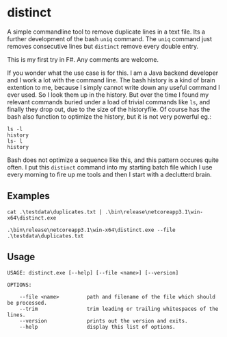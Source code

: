 # distinct
A simple commandline tool to remove duplicate lines in a text file. Its a further development of the bash `uniq` command. 
The `uniq` command just removes consecutive lines but `distinct` remove every double entry.

This is my first try in F#. Any comments are welcome. 

If you wonder what the use case is for this. I am a Java backend developer and I work a lot with the command line. The bash history is a kind of brain extention to me,
because I simply cannot write down any useful command I ever used. So I look them up in the history. But over the time I found my relevant 
commands buried under a load of trivial commands like `ls`, and finally they drop out, due to the size of the historyfile. Of course has the bash also function to optimize the history, but it is not very powerful eg.:
    
    ls -l
    history
    ls- l
    history
    
Bash does not optimize a sequence like this, and this pattern occures quite often. I put this `distinct` command into my starting batch file which I use every morning to fire up me tools and then I start with a declutterd brain.

## Examples
    cat .\testdata\duplicates.txt | .\bin\release\netcoreapp3.1\win-x64\distinct.exe

    .\bin\release\netcoreapp3.1\win-x64\distinct.exe --file .\testdata\duplicates.txt
    
## Usage
    
    USAGE: distinct.exe [--help] [--file <name>] [--version]

    OPTIONS:

        --file <name>         path and filename of the file which should be processed.
        --trim                trim leading or trailing whitespaces of the lines.
        --version             prints out the version and exits.
        --help                display this list of options.
